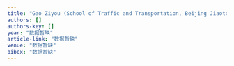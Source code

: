 ```yaml
---
title: "Gao Ziyou (School of Traffic and Transportation, Beijing Jiaotong University, Beijing 100044, China); Design real-time traffic information by cell transmission model [J]"
authors: []
authors-key: []
year: "数据暂缺"
article-link: "数据暂缺"
venue: "数据暂缺"
bibex: "数据暂缺"
---
```

